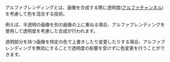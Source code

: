 

アルファブレンディングとは、画像を合成する際に透明度([アルファチャンネル](アルファチャンネル.md))を考慮して色を混合する技術。

例えば、半透明の画像を別の画像の上に重ねる場合、アルファブレンディングを使用して透明度を考慮した合成が行われます。

透明部分を持つ画像を特定の色で上書きしたり変更したりする場合、アルファブレンディングを無効にすることで透明度の影響を受けずに色変更を行うことができます。




